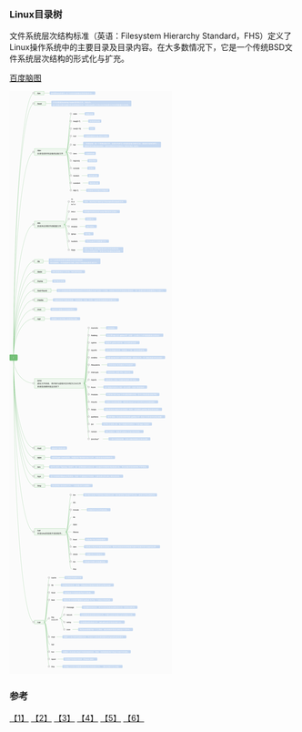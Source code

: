 ### Linux目录树

文件系统层次结构标准（英语：Filesystem Hierarchy Standard，FHS）定义了Linux操作系统中的主要目录及目录内容。在大多数情况下，它是一个传统BSD文件系统层次结构的形式化与扩充。  

[百度脑图](http://naotu.baidu.com/file/e1901e0ff8626dab7aa0a0030c49a443?token=f36657e586143cc9)

![](images/linux-directory-tree.png)

### 参考
[【1】](http://www.ruanyifeng.com/blog/2012/02/a_history_of_unix_directory_structure.html) [【2】](http://www.jb51.net/article/15800.htm) [【3】](http://linux.vbird.org/linux_basic/0210filepermission.php) [【4】](http://www.runoob.com/linux/linux-system-contents.html) [【5】](http://yangrong.blog.51cto.com/6945369/1288072) [【6】](http://h2appy.blog.51cto.com/609721/781281/)

